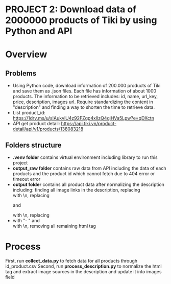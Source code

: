# PROJECT 2: Download data of 2000000 products of Tiki by using Python and API
# Overview
## Problems
- Using Python code, download information of 200.000 products of Tiki and save them as .json files. Each file has information of about 1000 products. The information to be retrieved includes: id, name, url_key, price, description, images url. Require standardizing the content in "description" and finding a way to shorten the time to retrieve data.
- List product_id: https://1drv.ms/u/s!AukvlU4z92FZgp4xIlzQ4giHVa5Lpw?e=qDXctn
- API get product detail: https://api.tiki.vn/product-detail/api/v1/products/138083218

## Folders structure
- **.venv folder** contains virtual environment including library to run this project
- **output_raw folder** contains raw data from API including the data of each products and the product id which cannot fetch due to 404 error or timeout error
- **output folder** contains all product data after normalizing the description including: finding all image links in the description, replacing <br /> with \n, replacing <p> and </p> with \n, replacing <li> with "- " and </li> with \n, removing all remaining html tag

# Process
First, run **collect_data.py** to fetch data for all products through id_product.csv
Second, run **process_description.py** to normalize the html tag and extract image sources in the description and update it into images field
